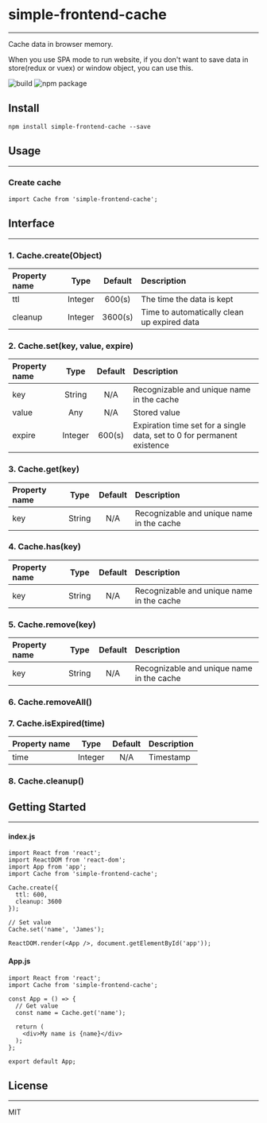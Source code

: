 # simple-frontend-cache
***
Cache data in browser memory.

When you use SPA mode to run website, if you don't want to save data in store(redux or vuex) or window object, you can use this.

![build](https://img.shields.io/badge/build-passing-success.svg)
![npm package](https://img.shields.io/badge/npm%20package-0.0.1-success.svg)

## Install
```
npm install simple-frontend-cache --save
```

## Usage
***
### Create cache
```
import Cache from 'simple-frontend-cache';
```

## Interface
***
### 1. Cache.create(Object)

| Property name | Type | Default | Description | 
| :---- | :----: | :----: | :---- |
| ttl  | Integer | 600(s) | The time the data is kept |
| cleanup  | Integer | 3600(s) | Time to automatically clean up expired data |

### 2. Cache.set(key, value, expire)

| Property name | Type | Default | Description | 
| :---- | :----: | :----: | :---- |
| key | String | N/A | Recognizable and unique name in the cache |
| value | Any | N/A | Stored value |
| expire | Integer | 600(s) | Expiration time set for a single data, set to 0 for permanent existence |

### 3. Cache.get(key)

| Property name | Type | Default | Description | 
| :---- | :----: | :----: | :---- |
| key | String | N/A | Recognizable and unique name in the cache |

### 4. Cache.has(key)

| Property name | Type | Default | Description | 
| :---- | :----: | :----: | :---- |
| key | String | N/A | Recognizable and unique name in the cache |

### 5. Cache.remove(key)

| Property name | Type | Default | Description | 
| :---- | :----: | :----: | :---- |
| key | String | N/A | Recognizable and unique name in the cache |

### 6. Cache.removeAll()

### 7. Cache.isExpired(time)

| Property name | Type | Default | Description | 
| :---- | :----: | :----: | :---- |
| time | Integer | N/A | Timestamp |

### 8. Cache.cleanup()

## Getting Started
***

#### index.js
```
import React from 'react';
import ReactDOM from 'react-dom';
import App from 'app';
import Cache from 'simple-frontend-cache';

Cache.create({
  ttl: 600,
  cleanup: 3600
});

// Set value
Cache.set('name', 'James');

ReactDOM.render(<App />, document.getElementById('app'));
```

#### App.js
```
import React from 'react';
import Cache from 'simple-frontend-cache';

const App = () => {
  // Get value
  const name = Cache.get('name');
  
  return (
    <div>My name is {name}</div>
  );
};

export default App;
```

## License
***
MIT
